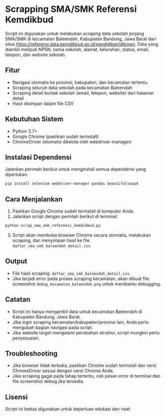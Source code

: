 # Scrapping SMA/SMK Referensi Kemdikbud

Script ini digunakan untuk melakukan scraping data sekolah jenjang SMA/SMK di kecamatan Baleendah, Kabupaten Bandung, Jawa Barat dari situs https://referensi.data.kemdikbud.go.id/pendidikan/dikmen. Data yang diambil meliputi NPSN, nama sekolah, alamat, kelurahan, status, email, telepon, dan website sekolah.

## Fitur
- Navigasi otomatis ke provinsi, kabupaten, dan kecamatan tertentu
- Scraping seluruh data sekolah pada kecamatan Baleendah
- Scraping detail kontak sekolah (email, telepon, website) dari halaman detail
- Hasil disimpan dalam file CSV

## Kebutuhan Sistem
- Python 3.7+
- Google Chrome (pastikan sudah terinstall)
- ChromeDriver (otomatis dikelola oleh webdriver-manager)

## Instalasi Dependensi
Jalankan perintah berikut untuk menginstall semua dependensi yang diperlukan:

```bash
pip install selenium webdriver-manager pandas beautifulsoup4
```

## Cara Menjalankan
1. Pastikan Google Chrome sudah terinstall di komputer Anda.
2. Jalankan script dengan perintah berikut di terminal:

```bash
python scrap_sma_smk_referensi_kemdikbud.py
```

3. Script akan membuka browser Chrome secara otomatis, melakukan scraping, dan menyimpan hasil ke file `daftar_sma_smk_baleendah_detail.csv`.

## Output
- File hasil scraping: `daftar_sma_smk_baleendah_detail.csv`
- Jika terjadi error pada proses scraping kecamatan, akan dibuat file screenshot `debug_kecamatan_baleendah.png` untuk membantu debugging.

## Catatan
- Script ini hanya mengambil data untuk kecamatan Baleendah di Kabupaten Bandung, Jawa Barat.
- Jika ingin scraping kecamatan/kabupaten/provinsi lain, Anda perlu mengubah bagian navigasi pada script.
- Jika website target mengalami perubahan struktur, script mungkin perlu penyesuaian.

## Troubleshooting
- Jika browser tidak terbuka, pastikan Chrome sudah terinstall dan versi ChromeDriver sesuai dengan versi Chrome Anda.
- Jika scraping gagal pada tahap tertentu, cek pesan error di terminal dan file screenshot debug jika tersedia.

## Lisensi
Script ini bebas digunakan untuk keperluan edukasi dan riset. 